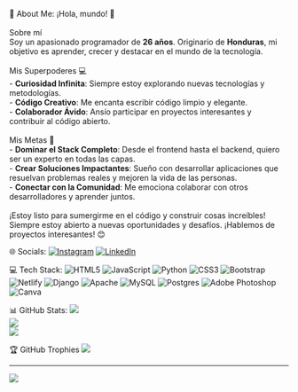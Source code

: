 💫 About Me:
¡Hola, mundo! 👋<br><br> Sobre mí<br>Soy un apasionado programador de **26 años**. Originario de **Honduras**, mi objetivo es aprender, crecer y destacar en el mundo de la tecnología.<br><br> Mis Superpoderes 💻<br>- **Curiosidad Infinita**: Siempre estoy explorando nuevas tecnologías y metodologías.<br>- **Código Creativo**: Me encanta escribir código limpio y elegante.<br>- **Colaborador Ávido**: Ansío participar en proyectos interesantes y contribuir al código abierto.<br><br> Mis Metas 🚀<br>- **Dominar el Stack Completo**: Desde el frontend hasta el backend, quiero ser un experto en todas las capas.<br>- **Crear Soluciones Impactantes**: Sueño con desarrollar aplicaciones que resuelvan problemas reales y mejoren la vida de las personas.<br>- **Conectar con la Comunidad**: Me emociona colaborar con otros desarrolladores y aprender juntos.<br><br>¡Estoy listo para sumergirme en el código y construir cosas increíbles! Siempre estoy abierto a nuevas oportunidades y desafíos. ¡Hablemos de proyectos interesantes! 😊<br>


🌐 Socials:
[![Instagram](https://img.shields.io/badge/Instagram-%23E4405F.svg?logo=Instagram&logoColor=white)](https://instagram.com/https://www.instagram.com/dear_cruz/) [![LinkedIn](https://img.shields.io/badge/LinkedIn-%230077B5.svg?logo=linkedin&logoColor=white)](https://linkedin.com/in/https://www.linkedin.com/in/fromthecross/) 

💻 Tech Stack:
![HTML5](https://img.shields.io/badge/html5-%23E34F26.svg?style=for-the-badge&logo=html5&logoColor=white) ![JavaScript](https://img.shields.io/badge/javascript-%23323330.svg?style=for-the-badge&logo=javascript&logoColor=%23F7DF1E) ![Python](https://img.shields.io/badge/python-3670A0?style=for-the-badge&logo=python&logoColor=ffdd54) ![CSS3](https://img.shields.io/badge/css3-%231572B6.svg?style=for-the-badge&logo=css3&logoColor=white) ![Bootstrap](https://img.shields.io/badge/bootstrap-%238511FA.svg?style=for-the-badge&logo=bootstrap&logoColor=white) ![Netlify](https://img.shields.io/badge/netlify-%23000000.svg?style=for-the-badge&logo=netlify&logoColor=#00C7B7) ![Django](https://img.shields.io/badge/django-%23092E20.svg?style=for-the-badge&logo=django&logoColor=white) ![Apache](https://img.shields.io/badge/apache-%23D42029.svg?style=for-the-badge&logo=apache&logoColor=white) ![MySQL](https://img.shields.io/badge/mysql-%2300000f.svg?style=for-the-badge&logo=mysql&logoColor=white) ![Postgres](https://img.shields.io/badge/postgres-%23316192.svg?style=for-the-badge&logo=postgresql&logoColor=white) ![Adobe Photoshop](https://img.shields.io/badge/adobe%20photoshop-%2331A8FF.svg?style=for-the-badge&logo=adobe%20photoshop&logoColor=white) ![Canva](https://img.shields.io/badge/Canva-%2300C4CC.svg?style=for-the-badge&logo=Canva&logoColor=white)

📊 GitHub Stats:
![](https://github-readme-stats.vercel.app/api?username=dearcruz&theme=synthwave&hide_border=false&include_all_commits=false&count_private=false)<br/>
![](https://github-readme-streak-stats.herokuapp.com/?user=dearcruz&theme=synthwave&hide_border=false)<br/>
![](https://github-readme-stats.vercel.app/api/top-langs/?username=dearcruz&theme=synthwave&hide_border=false&include_all_commits=false&count_private=false&layout=compact)

🏆 GitHub Trophies
![](https://github-profile-trophy.vercel.app/?username=dearcruz&theme=tokyonight&no-frame=false&no-bg=true&margin-w=4)

---
[![](https://visitcount.itsvg.in/api?id=dearcruz&icon=0&color=0)](https://visitcount.itsvg.in)

<!-- Proudly created with GPRM ( https://gprm.itsvg.in ) -->
